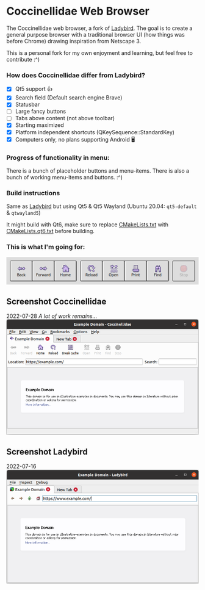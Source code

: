 # Coccinellidae Web Browser
The Coccinellidae web browser, a fork of [Ladybird](https://github.com/awesomekling/ladybird). The goal is to create a general purpose browser with a traditional browser UI (how things was before Chrome) drawing inspiration from Netscape 3.

This is a personal fork for my own enjoyment and learning, but feel free to contribute :^)

### How does Coccinellidae differ from Ladybird?
- [x] Qt5 support 👍
- [x] Search field (Default search engine Brave)
- [x] Statusbar
- [ ] Large fancy buttons
- [ ] Tabs above content (not above toolbar)
- [x] Starting maximized
- [x] Platform independent shortcuts (QKeySequence::StandardKey)
- [x] Computers only, no plans supporting Android 🖥️

### Progress of functionality in menu:
There is a bunch of placeholder buttons and menu-items. There is also a bunch of working menu-items and buttons. :^)

### Build instructions
Same as [Ladybird](https://github.com/awesomekling/ladybird) but using Qt5 & Qt5 Wayland (Ubuntu 20.04: `qt5-default` & `qtwayland5`)

It might build with Qt6, make sure to replace [CMakeLists.txt](CMakeLists.txt) with [CMakeLists.qt6.txt](CMakeLists.qt6.txt) before building.

### This is what I'm going for:

![Icons](meta/icons.png)

## Screenshot Coccinellidae
2022-07-28
_A lot of work remains..._
![Coccinellidae](meta/Screenshot_coccinellidae.png)

## Screenshot Ladybird
2022-07-16
![Ladybird](meta/Screenshot_ladybird_2022-07-16.png)